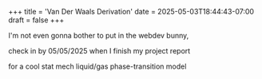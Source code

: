 +++
title = 'Van Der Waals Derivation'
date = 2025-05-03T18:44:43-07:00
draft = false
+++

I'm not even gonna bother to put in the webdev bunny, 

check in by 05/05/2025 when I finish my project report 

for a cool stat mech liquid/gas phase-transition model